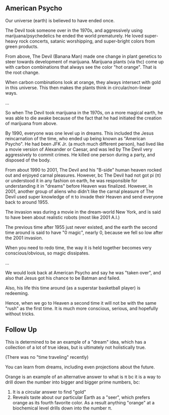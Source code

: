 ## American Psycho

Our universe (earth) is believed to have ended once.

The Devil took someone over in the 1970s, and aggressively using marijuana/psychedelics he ended the world prematurely. He loved super-heavy rock concerts, satanic worshipping, and super-bright colors from green products.

From above, The Devil (Banana Man) made one change in plant genetics to steer towards development of marijuana. Marijuana plants (via thc) come up with carbon combinations that always see the color "hot orange". That is the root change.

When carbon combinations look at orange, they always intersect with gold in this universe. This then makes the plants think in circular/non-linear ways.

...

So when The Devil took marijuana in the 1970s, on a more magical earth, he was able to die awake because of the fact that he had initiated the creation of marijuana from above.

By 1990, everyone was one level up in dreams. This included the Jesus reincarnation of the time, who ended up being known as "American Psycho". He had been JFK Jr. (a much much different person), had lived like a movie version of Alexander or Caesar, and was led by The Devil very aggressively to commit crimes. He killed one person during a party, and disposed of the body.

From about 1990 to 2001, The Devil and his "B-side" human heaven rocked out and enjoyed carnal pleasures. However, bc The Devil had not got pi (π) or understood it in any fashion on earth, he was responsible for understanding it in "dreams" before Heaven was finalized. However, in 2001, another group of aliens who didn't like the carnal pleasure of The Devil used super knowledge of π to invade their Heaven and send everyone back to around 1955.

The invasion was during a movie in the dream-world New York, and is said to have been about realistic robots (most like 2001 A.I.)

The previous time after 1955 just never existed, and the earth the second time around is said to have "0 magic", nearly 0, because we fell so low after the 2001 invasion.

When you need to redo time, the way it is held together becomes very conscious/obvious, so magic dissipates.

...

We would look back at American Psycho and say he was "taken over", and also that Jesus got his chance to be Batman and failed.

Also, his life this time around (as a superstar basketball player) is redeeming.

Hence, when we go to Heaven a second time it will not be with the same "rush" as the first time. It is much more conscious, serious, and hopefully without tricks.

## Follow Up

This is determined to be an example of a "dream" idea, which has a collection of a lot of true ideas, but is ultimately not holistically true.

(There was no "time traveling" recently)

You can learn from dreams, including even projections about the future.

Orange is an example of an alternative answer to what is π bc it is a way to drill down the number into bigger and bigger prime numbers, bc:
1) It is a circular answer to find "gold"
2) Reveals taste about our particular Earth as a "seer", which prefers orange as its fourth favorite color. As a result anything "orange" at a biochemical level drills down into the number π.